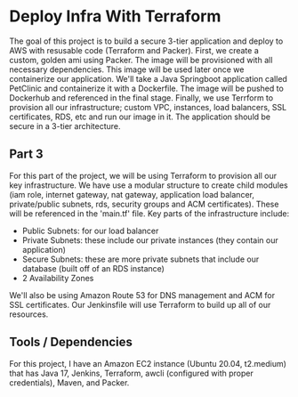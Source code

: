 # Deploy Infra With Terraform

The goal of this project is to build a secure 3-tier application and deploy to AWS with resusable code (Terraform and Packer). First, we create a custom, golden ami using Packer. The image will be provisioned with all necessary dependencies. This image will be used later once we containerize our application. We'll take a Java Springboot application called PetClinic and containerize it with a Dockerfile. The image will be pushed to Dockerhub and referenced in the final stage. Finally, we use Terrform to provision all our infrastructure; custom VPC, instances, load balancers, SSL certificates, RDS, etc and run our image in it. The application should be secure in a 3-tier architecture.

## Part 3 

For this part of the project, we will be using Terraform to provision all our key infrastructure. We have use a modular structure to create child modules (iam role, internet gateway, nat gateway, application load balancer, private/public subnets, rds, security groups and ACM certificates). These will be referenced in the 'main.tf' file. Key parts of the infrastructure include:

- Public Subnets: for our load balancer
- Private Subnets: these include our private instances (they contain our application)
- Secure Subnets: these are more private subnets that include our database (built off of an RDS instance)
- 2 Availability Zones

We'll also be using Amazon Route 53 for DNS management and ACM for SSL certificates. Our Jenkinsfile will use Terraform to build up all of our resources. 

## Tools / Dependencies 
For this project, I have an Amazon EC2 instance (Ubuntu 20.04, t2.medium) that has Java 17, Jenkins, Terraform, awcli (configured with proper credentials), Maven, and Packer. 


